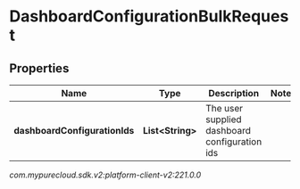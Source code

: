# DashboardConfigurationBulkRequest


## Properties

| Name | Type | Description | Notes |
| ------------ | ------------- | ------------- | ------------- |
| **dashboardConfigurationIds** | **List&lt;String&gt;** | The user supplied dashboard configuration ids |  |




_com.mypurecloud.sdk.v2:platform-client-v2:221.0.0_
